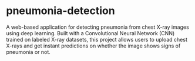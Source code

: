 # pneumonia-detection
A web-based application for detecting pneumonia from chest X-ray images using deep learning. Built with a Convolutional Neural Network (CNN) trained on labeled X-ray datasets, this project allows users to upload chest X-rays and get instant predictions on whether the image shows signs of pneumonia or not.
